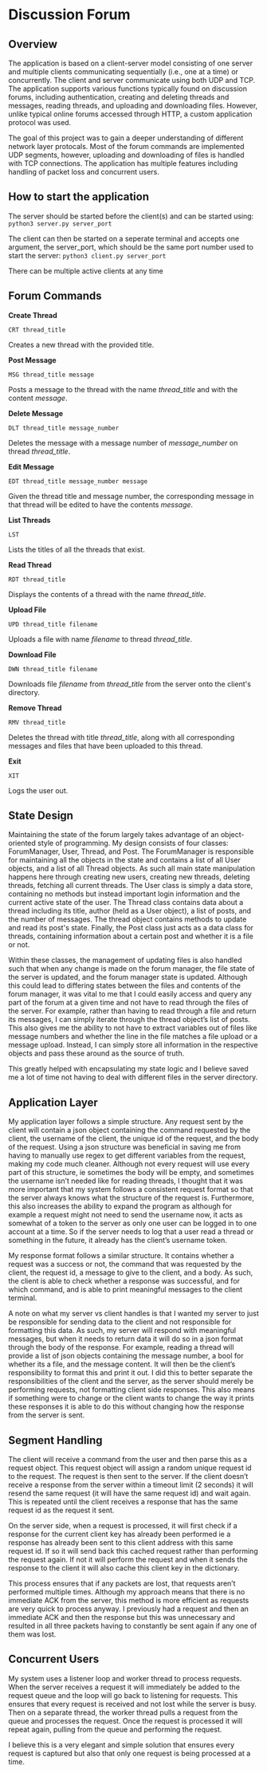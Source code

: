 # Discussion Forum

## Overview
The application is based on a client-server model consisting of one server and multiple clients communicating sequentially (i.e., one 
at a time) or concurrently. The client and server communicate using both UDP and TCP.
The application supports various functions typically found on discussion forums, including 
authentication, creating and deleting threads and messages, reading threads, and uploading and 
downloading files. However, unlike typical online forums accessed through HTTP, a custom application protocol was used.

The goal of this project was to gain a deeper understanding of different network layer protocals. Most of the
forum commands are implemented UDP segments, however, uploading and downloading of files is handled with TCP connections. The application has multiple features
including handling of packet loss and concurrent users.

## How to start the application
The server should be started before the client(s) and can be started using:
```python3 server.py server_port```

The client can then be started on a seperate terminal and accepts one argument, the server_port, which
should be the same port number used to start the server:
```python3 client.py server_port```

There can be multiple active clients at any time

## Forum Commands
**Create Thread**

```CRT thread_title```

Creates a new thread with the provided title.

**Post Message**

```MSG thread_title message```

Posts a message to the thread with the name *thread_title* and with the content *message*.

**Delete Message**

```DLT thread_title message_number```

Deletes the message with a message number of *message_number* on thread *thread_title*.

**Edit Message**

```EDT thread_title message_number message```

Given the thread title and message number, the corresponding message in that thread
will be edited to have the contents *message*.

**List Threads**

```LST```

Lists the titles of all the threads that exist.

**Read Thread**

```RDT thread_title```

Displays the contents of a thread with the name *thread_title*.

**Upload File**

```UPD thread_title filename```

Uploads a file with name *filename* to thread *thread_title*.

**Download File**

```DWN thread_title filename```

Downloads file *filename* from *thread_title* from the server onto the client's directory.

**Remove Thread**

```RMV thread_title```

Deletes the thread with title *thread_title*, along with all corresponding messages
and files that have been uploaded to this thread.

**Exit**

```XIT```

Logs the user out.


## State Design
Maintaining the state of the forum largely takes advantage of an object-oriented style of programming. My design consists of four classes: ForumManager, User, Thread, and Post.
The ForumManager is responsible for maintaining all the objects in the state and contains a list of all User objects, and a list of all Thread objects. As such all main state manipulation happens here through creating new users, creating new threads, deleting threads, fetching all current threads. The User class is simply a data store, containing no methods but instead important login information and the current active state of the user. The Thread class contains data about a thread including its title, author (held as a User object), a list of posts, and the number of messages. The thread object contains methods to update and read its post's state. Finally, the Post class just acts as a data class for threads, containing information about a certain post and whether it is a file or not.

Within these classes, the management of updating files is also handled such that when any change is made on the forum manager, the file state of the server is updated, and the forum manager state is updated. Although this could lead to differing states between the files and contents of the forum manager, it was vital to me that I could easily access and query any part of the forum at a given time and not have to read through the files of the server. For example, rather than having to read through a file and return its messages, I can simply iterate through the thread object’s list of posts. This also gives me the ability to not have to extract variables out of files like message numbers and whether the line in the file matches a file upload or a message upload. Instead, I can simply store all information in the respective objects and pass these around as the source of truth.

This greatly helped with encapsulating my state logic and I believe saved me a lot of time not having to deal with different files in the server directory.

## Application Layer
My application layer follows a simple structure. Any request sent by the client will contain a json object containing the command requested by the client, the username of the client, the unique id of the request, and the body of the request. Using a json structure was beneficial in saving me from having to manually use regex to get different variables from the request, making my code much cleaner. Although not every request will use every part of this structure, ie sometimes the body will be empty, and sometimes the username isn’t needed like for reading threads, I thought that it was more important that my system follows a consistent request format so that the server always knows what the structure of the request is. Furthermore, this also increases the ability to expand the program as although for example a request might not need to send the username now, it acts as somewhat of a token to the server as only one user can be logged in to one account at a time. So if the server needs to log that a user read a thread or something in the future, it already has the client’s username token.

My response format follows a similar structure. It contains whether a request was a success or not, the command that was requested by the client, the request id, a message to give to the client, and a body. As such, the client is able to check whether a response was successful, and for which command, and is able to print meaningful messages to the client terminal.

A note on what my server vs client handles is that I wanted my server to just be responsible for sending data to the client and not responsible for formatting this data. As such, my server will respond with meaningful messages, but when it needs to return data it will do so in a json format through the body of the response. For example, reading a thread will provide a list of json objects containing the message number, a bool for whether its a file, and the message content. It will then be the client’s responsibility to format this and print it out. I did this to better separate the responsibilities of the client and the server, as the server should merely be performing requests, not formatting client side responses. This also means if something were to change or the client wants to change the way it prints these responses it is able to do this without changing how the response from the server is sent.

## Segment Handling
The client will receive a command from the user and then parse this as a request object. This request object will assign a random unique request id to the request. The request is then sent to the server.
If the client doesn’t receive a response from the server within a timeout limit (2 seconds) it will resend the same request (it will have the same request id) and wait again. This is repeated until the client receives a response that has the same request id as the request it sent.

On the server side, when a request is processed, it will first check if a response for the current client key has already been performed ie a response has already been sent to this client address with this same request id. If so it will send back this cached request rather than performing the request again. If not it will perform the request and when it sends the response to the client it will also cache this client key in the dictionary.

This process ensures that if any packets are lost, that requests aren’t performed multiple times. Although my approach means that there is no immediate ACK from the server, this method is more efficient as requests are very quick to process anyway. I previously had a request and then an immediate ACK and then the response but this was unnecessary and resulted in all three packets having to constantly be sent again if any one of them was lost.

## Concurrent Users
My system uses a listener loop and worker thread to process requests. When the server receives a request it will immediately be added to the request queue and the loop will go back to listening for requests. This ensures that every request is received and not lost while the server is busy. Then on a separate thread, the worker thread pulls a request from the queue and processes the request. Once the request is processed it will repeat again, pulling from the queue and performing the request.

I believe this is a very elegant and simple solution that ensures every request is captured but also that only one request is being processed at a time.

